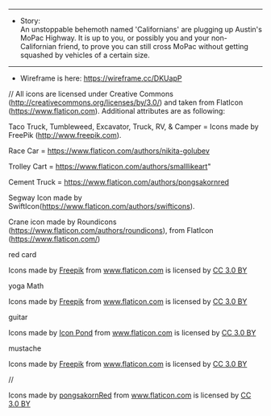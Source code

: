 

*******************************************************************************
* Story: 																		  
An unstoppable behemoth named 'Californians' are plugging up Austin's MoPac Highway. It is up to you, or possibly you and your non-Californian friend, to prove you can still cross MoPac without getting squashed by vehicles of a certain size.
********************************************************************************

* Wireframe is here: https://wireframe.cc/DKUapP



// All icons are licensed under Creative Commons (http://creativecommons.org/licenses/by/3.0/) and taken from FlatIcon (https://www.flaticon.com). Additional attributes are as following:

Taco Truck, Tumbleweed, Excavator, Truck, RV, & Camper = Icons made by FreePik (http://www.freepik.com).

Race Car = https://www.flaticon.com/authors/nikita-golubev

Trolley Cart = https://www.flaticon.com/authors/smalllikeart"

Cement Truck = https://www.flaticon.com/authors/pongsakornred

Segway Icon made by SwiftIcon(https://www.flaticon.com/authors/swifticons).

Crane icon made by Roundicons (https://www.flaticon.com/authors/roundicons), from FlatIcon (https://www.flaticon.com/)




red card
<div>Icons made by <a href="http://www.freepik.com" title="Freepik">Freepik</a> from <a href="https://www.flaticon.com/" title="Flaticon">www.flaticon.com</a> is licensed by <a href="http://creativecommons.org/licenses/by/3.0/" title="Creative Commons BY 3.0" target="_blank">CC 3.0 BY</a></div>

yoga Math
<div>Icons made by <a href="http://www.freepik.com" title="Freepik">Freepik</a> from <a href="https://www.flaticon.com/" title="Flaticon">www.flaticon.com</a> is licensed by <a href="http://creativecommons.org/licenses/by/3.0/" title="Creative Commons BY 3.0" target="_blank">CC 3.0 BY</a></div>


guitar
<div>Icons made by <a href="https://www.flaticon.com/authors/popcorns-arts" title="Icon Pond">Icon Pond</a> from <a href="https://www.flaticon.com/" title="Flaticon">www.flaticon.com</a> is licensed by <a href="http://creativecommons.org/licenses/by/3.0/" title="Creative Commons BY 3.0" target="_blank">CC 3.0 BY</a></div>


mustache
<div>Icons made by <a href="http://www.freepik.com" title="Freepik">Freepik</a> from <a href="https://www.flaticon.com/" title="Flaticon">www.flaticon.com</a> is licensed by <a href="http://creativecommons.org/licenses/by/3.0/" title="Creative Commons BY 3.0" target="_blank">CC 3.0 BY</a></div>



//<div>Icons made by <a href="https://www.flaticon.com/authors/pongsakornred" title="pongsakornRed">pongsakornRed</a> from <a href="https://www.flaticon.com/" title="Flaticon">www.flaticon.com</a> is licensed by <a href="http://creativecommons.org/licenses/by/3.0/" title="Creative Commons BY 3.0" target="_blank">CC 3.0 BY</a></div>
